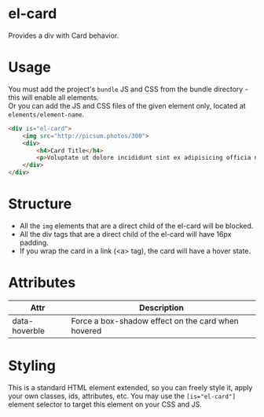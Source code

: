 # el-card

Provides a div with Card behavior.

# Usage

You must add the project's `bundle` JS and CSS from the bundle directory - this will enable all elements.  
Or you can add the JS and CSS files of the given element only, located at `elements/element-name`.

```html
<div is="el-card">
	<img src="http://picsum.photos/300">
	<div>
		<h4>Card Title</h4>
		<p>Voluptate ut dolore incididunt sint ex adipisicing officia nulla labore laborum dolore pariatur proident dolor officia nisi magna reprehenderit aliquip ullamco velit ex commodo sed do excepteur ullamco dolore mollit et mollit reprehenderit elit dolore ex.</p>
	</div>
</div>
```

# Structure

* All the `img` elements that are a direct child of the el-card will be blocked.
* All the div tags that are a direct child of the el-card will have 16px padding.
* If you wrap the card in a link (\<a> tag), the card will have a hover state.

# Attributes

| Attr | Description |
| --- | --- |
| data-hoverble | Force a box-shadow effect on the card when hovered|

# Styling

This is a standard HTML element extended, so you can freely style it, apply your own classes, ids, attributes, etc.
You may use the `[is="el-card"]` element selector to target this element on your CSS and JS.